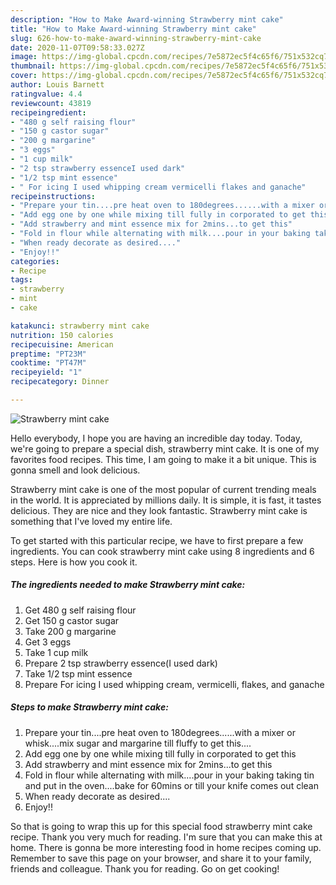 ```yaml
---
description: "How to Make Award-winning Strawberry mint cake"
title: "How to Make Award-winning Strawberry mint cake"
slug: 626-how-to-make-award-winning-strawberry-mint-cake
date: 2020-11-07T09:58:33.027Z
image: https://img-global.cpcdn.com/recipes/7e5872ec5f4c65f6/751x532cq70/strawberry-mint-cake-recipe-main-photo.jpg
thumbnail: https://img-global.cpcdn.com/recipes/7e5872ec5f4c65f6/751x532cq70/strawberry-mint-cake-recipe-main-photo.jpg
cover: https://img-global.cpcdn.com/recipes/7e5872ec5f4c65f6/751x532cq70/strawberry-mint-cake-recipe-main-photo.jpg
author: Louis Barnett
ratingvalue: 4.4
reviewcount: 43819
recipeingredient:
- "480 g self raising flour"
- "150 g castor sugar"
- "200 g margarine"
- "3 eggs"
- "1 cup milk"
- "2 tsp strawberry essenceI used dark"
- "1/2 tsp mint essence"
- " For icing I used whipping cream vermicelli flakes and ganache"
recipeinstructions:
- "Prepare your tin....pre heat oven to 180degrees......with a mixer or whisk....mix sugar and margarine till fluffy to get this...."
- "Add egg one by one while mixing till fully in corporated to get this"
- "Add strawberry and mint essence mix for 2mins...to get this"
- "Fold in flour while alternating with milk....pour in your baking taking tin and put in the oven....bake for 60mins or till your knife comes out clean"
- "When ready decorate as desired...."
- "Enjoy!!"
categories:
- Recipe
tags:
- strawberry
- mint
- cake

katakunci: strawberry mint cake 
nutrition: 150 calories
recipecuisine: American
preptime: "PT23M"
cooktime: "PT47M"
recipeyield: "1"
recipecategory: Dinner

---
```



![Strawberry mint cake](https://img-global.cpcdn.com/recipes/7e5872ec5f4c65f6/751x532cq70/strawberry-mint-cake-recipe-main-photo.jpg)

Hello everybody, I hope you are having an incredible day today. Today, we're going to prepare a special dish, strawberry mint cake. It is one of my favorites food recipes. This time, I am going to make it a bit unique. This is gonna smell and look delicious.

Strawberry mint cake is one of the most popular of current trending meals in the world. It is appreciated by millions daily. It is simple, it is fast, it tastes delicious. They are nice and they look fantastic. Strawberry mint cake is something that I've loved my entire life.




To get started with this particular recipe, we have to first prepare a few ingredients. You can cook strawberry mint cake using 8 ingredients and 6 steps. Here is how you cook it.

<!--inarticleads1-->

##### The ingredients needed to make Strawberry mint cake:

1. Get 480 g self raising flour
1. Get 150 g castor sugar
1. Take 200 g margarine
1. Get 3 eggs
1. Take 1 cup milk
1. Prepare 2 tsp strawberry essence(I used dark)
1. Take 1/2 tsp mint essence
1. Prepare  For icing I used whipping cream, vermicelli, flakes, and ganache




<!--inarticleads2-->

##### Steps to make Strawberry mint cake:

1. Prepare your tin....pre heat oven to 180degrees......with a mixer or whisk....mix sugar and margarine till fluffy to get this....
1. Add egg one by one while mixing till fully in corporated to get this
1. Add strawberry and mint essence mix for 2mins...to get this
1. Fold in flour while alternating with milk....pour in your baking taking tin and put in the oven....bake for 60mins or till your knife comes out clean
1. When ready decorate as desired....
1. Enjoy!!




So that is going to wrap this up for this special food strawberry mint cake recipe. Thank you very much for reading. I'm sure that you can make this at home. There is gonna be more interesting food in home recipes coming up. Remember to save this page on your browser, and share it to your family, friends and colleague. Thank you for reading. Go on get cooking!
